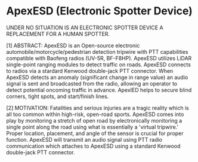 # ApexESD (Electronic Spotter Device)
UNDER NO SITUATION IS AN ELECTRONIC SPOTTER DEVICE A REPLACEMENT FOR A HUMAN SPOTTER.

[1] ABSTRACT: ApexESD is an Open-source electronic automobile/motorcycle/pedestrian detection tripwire with PTT capabilities compatible with Baofeng radios (UV-5R, BF-F8HP). ApexESD utilizes LiDAR single-point ranging modules to detect traffic on roads. ApexESD connects to radios via a stardard Kenwood double-jack PTT connector. When ApexESD detects an anomaly (significant change in range value) an audio signal is sent and broadcasted from the radio, allowing an operator to detect potential oncoming traffic in advance. ApexIED helps to secure blind corners, tight spots, and start/finish lines.

[2] MOTIVATION: Fatalities and serious injuries are a tragic reality which is all too common within high-risk, open-road sports. ApexESD comes into play by monitoring a stretch of open road by electronically monitoring a single point along the road using what is essentially a 'virtual tripwire.' Proper location, placement, and angle of the sensor is crucial for proper function. ApexESD will transmit an audio signal using PTT radio communication which attaches to ApexESD using a standard Kenwood double-jack PTT connector.
